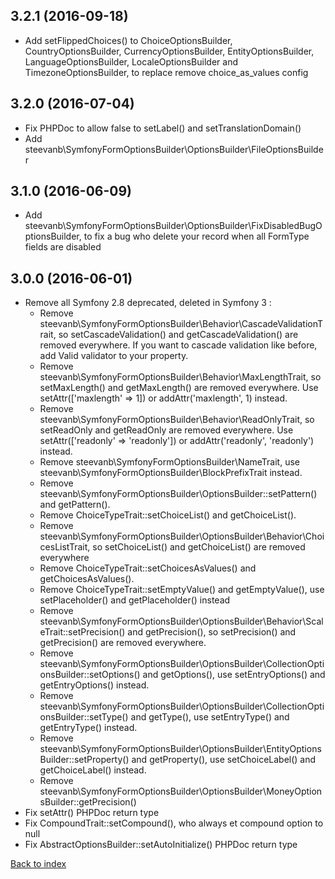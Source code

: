 3.2.1 (2016-09-18)
------------------

- Add setFlippedChoices() to ChoiceOptionsBuilder, CountryOptionsBuilder, CurrencyOptionsBuilder, EntityOptionsBuilder, LanguageOptionsBuilder, LocaleOptionsBuilder and TimezoneOptionsBuilder, to replace remove choice_as_values config

3.2.0 (2016-07-04)
------------------

- Fix PHPDoc to allow false to setLabel() and setTranslationDomain()
- Add steevanb\SymfonyFormOptionsBuilder\OptionsBuilder\FileOptionsBuilder

3.1.0 (2016-06-09)
------------------

- Add steevanb\SymfonyFormOptionsBuilder\OptionsBuilder\FixDisabledBugOptionsBuilder, to fix a bug who delete your record when all FormType fields are disabled

3.0.0 (2016-06-01)
------------------

- Remove all Symfony 2.8 deprecated, deleted in Symfony 3 :
    - Remove steevanb\SymfonyFormOptionsBuilder\Behavior\CascadeValidationTrait,
        so setCascadeValidation() and getCascadeValidation() are removed everywhere.
        If you want to cascade validation like before, add Valid validator to your property.
    - Remove steevanb\SymfonyFormOptionsBuilder\Behavior\MaxLengthTrait,
        so setMaxLength() and getMaxLength() are removed everywhere.
        Use setAttr(['maxlength' => 1]) or addAttr('maxlength', 1) instead.
    - Remove steevanb\SymfonyFormOptionsBuilder\Behavior\ReadOnlyTrait,
        so setReadOnly and getReadOnly are removed everywhere.
        Use setAttr(['readonly' => 'readonly']) or addAttr('readonly', 'readonly') instead.
    - Remove steevanb\SymfonyFormOptionsBuilder\NameTrait, use steevanb\SymfonyFormOptionsBuilder\BlockPrefixTrait instead.
    - Remove steevanb\SymfonyFormOptionsBuilder\OptionsBuilder::setPattern() and getPattern().
    - Remove ChoiceTypeTrait::setChoiceList() and getChoiceList().
    - Remove steevanb\SymfonyFormOptionsBuilder\OptionsBuilder\Behavior\ChoicesListTrait,
        so setChoiceList() and getChoiceList() are removed everywhere
    - Remove ChoiceTypeTrait::setChoicesAsValues() and getChoicesAsValues().
    - Remove ChoiceTypeTrait::setEmptyValue() and getEmptyValue(), use setPlaceholder() and getPlaceholder() instead
    - Remove steevanb\SymfonyFormOptionsBuilder\OptionsBuilder\Behavior\ScaleTrait::setPrecision() and getPrecision(),
        so setPrecision() and getPrecision() are removed everywhere.
    - Remove steevanb\SymfonyFormOptionsBuilder\OptionsBuilder\CollectionOptionsBuilder::setOptions() and getOptions(),
        use setEntryOptions() and getEntryOptions() instead.
    - Remove steevanb\SymfonyFormOptionsBuilder\OptionsBuilder\CollectionOptionsBuilder::setType() and getType(),
        use setEntryType() and getEntryType() instead.
    - Remove steevanb\SymfonyFormOptionsBuilder\OptionsBuilder\EntityOptionsBuilder::setProperty() and getProperty(),
        use setChoiceLabel() and getChoiceLabel() instead.
    - Remove steevanb\SymfonyFormOptionsBuilder\OptionsBuilder\MoneyOptionsBuilder::getPrecision()
- Fix setAttr() PHPDoc return type
- Fix CompoundTrait::setCompound(), who always et compound option to null
- Fix AbstractOptionsBuilder::setAutoInitialize() PHPDoc return type

[Back to index](../README.md)

